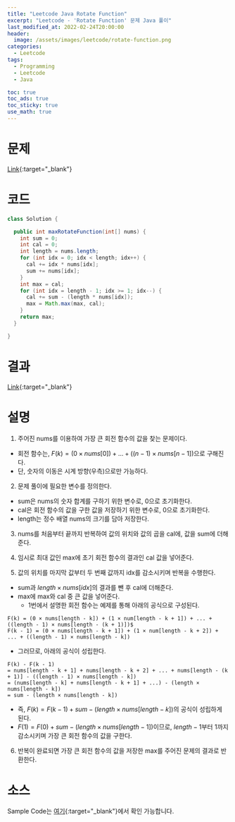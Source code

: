 ```yaml
---
title: "Leetcode Java Rotate Function"
excerpt: "Leetcode - 'Rotate Function' 문제 Java 풀이"
last_modified_at: 2022-02-24T20:00:00
header:
  image: /assets/images/leetcode/rotate-function.png
categories:
  - Leetcode
tags:
  - Programming
  - Leetcode
  - Java

toc: true
toc_ads: true
toc_sticky: true
use_math: true
---
```

# 문제
[Link](https://leetcode.com/problems/rotate-function/){:target="_blank"}

# 코드
```java
class Solution {

  public int maxRotateFunction(int[] nums) {
    int sum = 0;
    int cal = 0;
    int length = nums.length;
    for (int idx = 0; idx < length; idx++) {
      cal += idx * nums[idx];
      sum += nums[idx];
    }
    int max = cal;
    for (int idx = length - 1; idx >= 1; idx--) {
      cal += sum - (length * nums[idx]);
      max = Math.max(max, cal);
    }
    return max;
  }

}
```

# 결과
[Link](https://leetcode.com/submissions/detail/648027232/){:target="_blank"}

# 설명
1. 주어진 nums를 이용하여 가장 큰 회전 함수의 값을 찾는 문제이다.
- 회전 함수는, $F(k) = (0 \times nums[0]) + ... + ((n - 1) \times nums[n - 1])$으로 구해진다.
- 단, 숫자의 이동은 시계 방향(우측)으로만 가능하다.

2. 문제 풀이에 필요한 변수를 정의한다.
- sum은 nums의 숫자 합계를 구하기 위한 변수로, 0으로 초기화한다.
- cal은 회전 함수의 값을 구한 값을 저장하기 위한 변수로, 0으로 초기화한다.
- length는 정수 배열 nums의 크기를 담아 저장한다.

3. nums를 처음부터 끝까지 반복하여 값의 위치와 값의 곱을 cal에, 값을 sum에 더해준다.

4. 임시로 최대 값인 max에 초기 회전 함수의 결과인 cal 값을 넣어준다.

5. 값의 위치를 마지막 값부터 두 번째 값까지 idx를 감소시키며 반복을 수행한다.
- sum과 $length \times nums[idx]$의 결과를 뺀 후 cal에 더해준다.
- max에 max와 cal 중 큰 값을 넣어준다.
  - 1번에서 설명한 회전 함수는 예제를 통해 아래의 공식으로 구성된다.
```
F(k) = (0 × nums[length - k]) + (1 × num[length - k + 1]) + ... + ((length - 1) × nums[length - (k + 1)])$
F(k - 1) = (0 × nums[length - k + 1]) + (1 × num[length - k + 2]) + ... + ((length - 1) × nums[length - k])
```
  - 그러므로, 아래의 공식이 성립한다.
```
F(k) - F(k - 1)
= nums[length - k + 1] + nums[length - k + 2] + ... + nums[length - (k + 1)] - ((length - 1) × nums[length - k])
= (nums[length - k] + nums[length - k + 1] + ...) - (length × nums[length - k])
= sum - (length × nums[length - k])
```
  - 즉, $F(k) = F(k - 1) + sum - (length \times nums[length - k])$의 공식이 성립하게 된다.
  - $F(1) = F(0) + sum - (length \times nums[length - 1])$이므로, $length - 1$부터 1까지 감소시키며 가장 큰 회전 함수의 값을 구한다.

6. 반복이 완료되면 가장 큰 회전 함수의 값을 저장한 max를 주어진 문제의 결과로 반환한다.

# 소스
Sample Code는 [여기](https://github.com/GracefulSoul/leetcode/blob/master/src/main/java/gracefulsoul/problems/RotateFunction.java){:target="_blank"}에서 확인 가능합니다.
